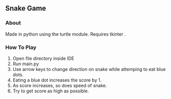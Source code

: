 ## Snake Game

### About
Made in python using the turtle module. 
Requires tkinter <sudo apt-get install python3-tk>.

### How To Play
1. Open file directory inside IDE
2. Run main.py
3. Use arrow keys to change direction on snake while attemping to eat blue dots.
4. Eating a blue dot increases the score by 1.
5. As score increases, so does speed of snake.
5. Try to get score as high as possible.